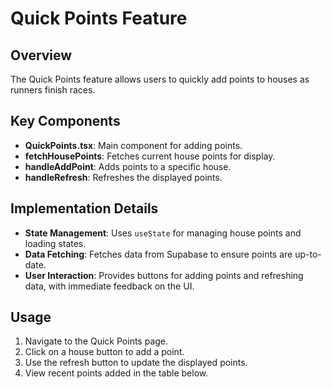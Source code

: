 # Quick Points Feature


## Overview
The Quick Points feature allows users to quickly add points to houses as runners finish races.

## Key Components
- **QuickPoints.tsx**: Main component for adding points.
- **fetchHousePoints**: Fetches current house points for display.
- **handleAddPoint**: Adds points to a specific house.
- **handleRefresh**: Refreshes the displayed points.

## Implementation Details
- **State Management**: Uses `useState` for managing house points and loading states.
- **Data Fetching**: Fetches data from Supabase to ensure points are up-to-date.
- **User Interaction**: Provides buttons for adding points and refreshing data, with immediate feedback on the UI.

## Usage
1. Navigate to the Quick Points page.
2. Click on a house button to add a point.
3. Use the refresh button to update the displayed points.
4. View recent points added in the table below.
